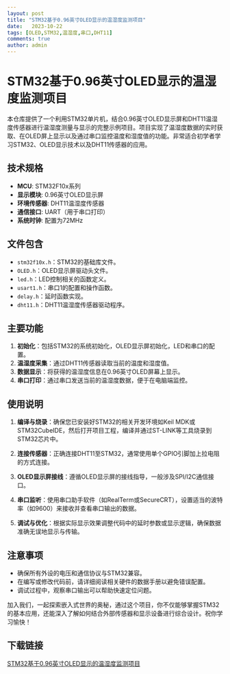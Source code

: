 ```yaml
---
layout: post
title: "STM32基于0.96英寸OLED显示的温湿度监测项目"
date:   2023-10-22
tags: [OLED,STM32,温湿度,串口,DHT11]
comments: true
author: admin
---
```

# STM32基于0.96英寸OLED显示的温湿度监测项目

本仓库提供了一个利用STM32单片机，结合0.96英寸OLED显示屏和DHT11温湿度传感器进行温湿度测量与显示的完整示例项目。项目实现了温湿度数据的实时获取、在OLED屏上显示以及通过串口监控温度和湿度值的功能。非常适合初学者学习STM32、OLED显示技术以及DHT11传感器的应用。

## 技术规格

- **MCU**: STM32F10x系列
- **显示模块**: 0.96英寸OLED显示屏
- **环境传感器**: DHT11温湿度传感器
- **通信接口**: UART（用于串口打印）
- **系统时钟**: 配置为72MHz

## 文件包含

- `stm32f10x.h`：STM32的基础库文件。
- `OLED.h`：OLED显示屏驱动头文件。
- `led.h`：LED控制相关的函数定义。
- `usart1.h`：串口1的配置和操作函数。
- `delay.h`：延时函数实现。
- `dht11.h`：DHT11温湿度传感器驱动程序。

## 主要功能

1. **初始化**：包括STM32的系统初始化，OLED显示屏初始化，LED和串口的配置。
2. **温湿度采集**：通过DHT11传感器读取当前的温度和湿度值。
3. **数据显示**：将获得的温湿度信息在0.96英寸OLED屏幕上显示。
4. **串口打印**：通过串口发送当前的温湿度数据，便于在电脑端监控。

## 使用说明

1. **编译与烧录**：确保您已安装好STM32的相关开发环境如Keil MDK或STM32CubeIDE，然后打开项目工程，编译并通过ST-LINK等工具烧录到STM32芯片中。
   
2. **连接传感器**：正确连接DHT11至STM32，通常使用单个GPIO引脚加上拉电阻的方式连接。
   
3. **OLED显示屏接线**：遵循OLED显示屏的接线指导，一般涉及SPI/I2C通信接口。

4. **串口监听**：使用串口助手软件（如RealTerm或SecureCRT），设置适当的波特率（如9600）来接收并查看串口输出的数据。

5. **调试与优化**：根据实际显示效果调整代码中的延时参数或显示逻辑，确保数据准确无误地显示与传输。

## 注意事项

- 确保所有外设的电压和通信协议与STM32兼容。
- 在编写或修改代码前，请详细阅读相关硬件的数据手册以避免错误配置。
- 调试过程中，观察串口输出可以帮助快速定位问题。

加入我们，一起探索嵌入式世界的奥秘，通过这个项目，你不仅能够掌握STM32的基本应用，还能深入了解如何结合外部传感器和显示设备进行综合设计。祝你学习愉快！

## 下载链接

[STM32基于0.96英寸OLED显示的温湿度监测项目](https://pan.quark.cn/s/ad430d3f1077)